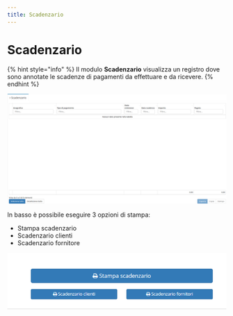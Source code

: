 ```yaml
---
title: Scadenzario
---
```


# Scadenzario

{% hint style="info" %}
Il modulo **Scadenzario** visualizza un registro dove sono annotate le scadenze di pagamenti da effettuare e da ricevere.
{% endhint %}

![Screenshot interfaccia scadenzario](../../../.gitbook/assets/screenscadenzario.PNG)

In basso è possibile eseguire 3 opzioni di stampa:

* Stampa scadenzario
* Scadenzario clienti
* Scadenzario fornitore

![Screenshot opzioni di stampa scadenzario](../../../.gitbook/assets/stampescadenzario.PNG)

